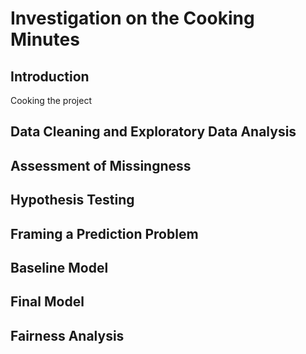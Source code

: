 # Investigation on the Cooking Minutes

## Introduction
Cooking the project
## Data Cleaning and Exploratory Data Analysis

## Assessment of Missingness

## Hypothesis Testing

## Framing a Prediction Problem

## Baseline Model

## Final Model

## Fairness Analysis
